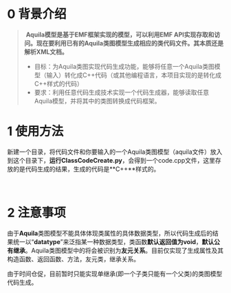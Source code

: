 # 0   背景介绍

> ​		**Aquila模型是基于EMF框架实现的模型，可以利用EMF API实现存取和访问。现在要利用已有的Aquila类图模型生成相应的类代码文件。其本质还是解析XML文档。**
>
> - 目标：为Aquila类图实现代码生成功能，能够将任意一个Aquila类图模型（输入）转化成C++代码（或其他编程语言，本项目实现的是转化成C++样式的代码）
> - 要求：利用任意代码生成技术实现一个代码生成器，能够读取任意Aquila模型，并将其中的类图转换成代码框架。

# 1   使用方法

​		新建一个目录，将代码文件和你要输入的一个Aquila类图模型（aquila文件）放入到这个目录下，**运行ClassCodeCreate.py**，会得到一个code.cpp文件，这里存放的是代码生成的结果，生成的代码是**C++**样式的。				

​							

# 2   注意事项

​		由于**Aquila**类图模型不能具体体现类属性的具体数据类型，所以代码生成后的结果统一以“**datatype**”来泛指某一种数据类型，类函数**默认返回值为void**，**默认公有继承**。Aquila类图模型中的<call>将会被识别为**友元关系**。目前仅实现了生成属性及其构造函数、返回函数、方法，友元类，继承关系。

​		由于时间仓促，目前暂时只能实现单继承(即一个子类只能有一个父类)的类图模型代码生成。
